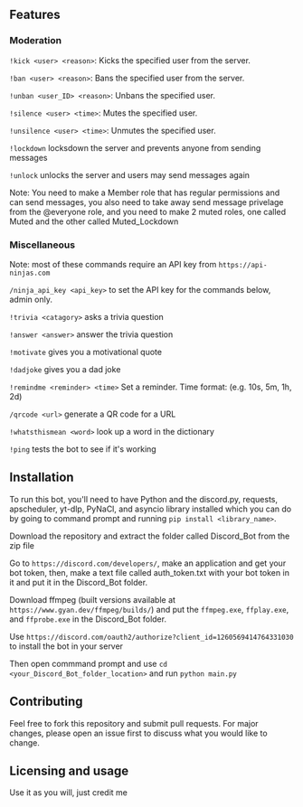 ## Features
 
### Moderation
  `!kick <user> <reason>`: Kicks the specified user from the server.
  
  `!ban <user> <reason>`: Bans the specified user from the server.
  
  `!unban <user_ID> <reason>`: Unbans the specified user.
  
  `!silence <user> <time>`: Mutes the specified user.
  
  `!unsilence <user> <time>`: Unmutes the specified user.
  
  `!lockdown` locksdown the server and prevents anyone from sending messages
  
  `!unlock` unlocks the server and users may send messages again
  
  Note: You need to make a Member role that has regular permissions and can send messages, you also need to take away send message privelage from the @everyone role, and you need to make 2 muted roles, one called Muted and the other called Muted_Lockdown

### Miscellaneous 
  Note: most of these commands require an API key from `https://api-ninjas.com`
  
  `/ninja_api_key <api_key>` to set the API key for the commands below, admin only.
  
  `!trivia <catagory>` asks a trivia question
  
  `!answer <answer>` answer the trivia question
  
  `!motivate` gives you a motivational quote
  
  `!dadjoke` gives you a dad joke
  
  `!remindme <reminder> <time>`  Set a reminder. Time format: <number><unit> (e.g. 10s, 5m, 1h, 2d)
  
  `/qrcode <url>` generate a QR code for a URL
  
  `!whatsthismean <word>` look up a word in the dictionary
  
  `!ping` tests the bot to see if it's working
  

## Installation

  To run this bot, you'll need to have Python and the discord.py, requests, apscheduler, yt-dlp, PyNaCl, and asyncio library installed which you can do by going to command prompt and running `pip install <library_name>`. 
  
  Download the repository and extract the folder called Discord_Bot from the zip file
  
  Go to `https://discord.com/developers/`, make an application and get your bot token, then, make a text file called auth_token.txt with your bot token in it and put it in the Discord_Bot folder.
  
  Download ffmpeg (built versions available at `https://www.gyan.dev/ffmpeg/builds/`) and put the `ffmpeg.exe`, `ffplay.exe`, and `ffprobe.exe` in the Discord_Bot folder.
  
  Use `https://discord.com/oauth2/authorize?client_id=1260569414764331030` to install the bot in your server
  
  Then open commmand prompt and use `cd <your_Discord_Bot_folder_location>` and run `python main.py`
  

## Contributing
  Feel free to fork this repository and submit pull requests. For major changes, please open an issue first to discuss what you would like to change.

## Licensing and usage
 Use it as you will, just credit me
